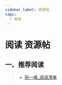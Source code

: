 ```yaml
---
sidebar_label: 资源帖
tags:
  - 阅读
---
```



# 阅读 资源帖

## 一、推荐阅读

> - [阮一峰_阅读清单](https://github.com/ruanyf/reading-list)

